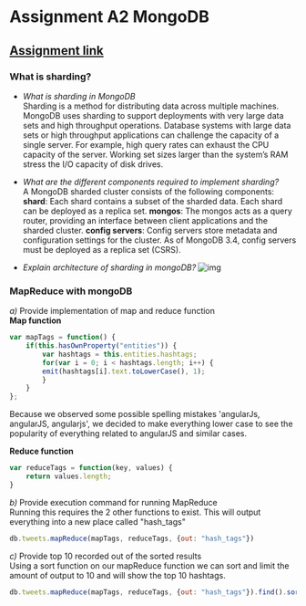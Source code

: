 # Assignment A2 MongoDB

## [Assignment link](<MongoDBExercise.pdf>)

### What is sharding?
- *What is sharding in MongoDB*  
  Sharding is a method for distributing data across multiple machines. MongoDB uses sharding to support deployments with very large data sets and high throughput operations. Database systems with large data sets or high throughput applications can challenge the capacity of a single server. For example, high query rates can exhaust the CPU capacity of the server. Working set sizes larger than the system’s RAM stress the I/O capacity of disk drives.  

- *What are the different components required to implement sharding?*  
    A MongoDB sharded cluster consists of the following components:
    **shard**: Each shard contains a subset of the sharded data. Each shard can be deployed as a replica set.
    **mongos**: The mongos acts as a query router, providing an interface between client applications and the sharded cluster.
    **config servers**: Config servers store metadata and configuration settings for the cluster. As of MongoDB 3.4, config servers must be deployed as a replica set (CSRS).

- *Explain architecture of sharding in mongoDB?*
![img](https://docs.mongodb.com/manual/_images/sharded-cluster-production-architecture.bakedsvg.svg)

### MapReduce with mongoDB

*a)* Provide implementation of map and reduce function  
**Map function**
```javascript
var mapTags = function() {
    if(this.hasOwnProperty("entities")) {
        var hashtags = this.entities.hashtags;
        for(var i = 0; i < hashtags.length; i++) {
        emit(hashtags[i].text.toLowerCase(), 1);
        }
    }
};
```
Because we observed some possible spelling mistakes 'angularJs, angularJS, angularjs', we decided to make everything lower case to see the popularity of everything related to angularJS and similar cases.

**Reduce function**
```javascript
var reduceTags = function(key, values) {
    return values.length;
}
```

*b)* Provide execution command for running MapReduce  
Running this requires the 2 other functions to exist.
This will output everything into a new place called "hash_tags"
```javascript
db.tweets.mapReduce(mapTags, reduceTags, {out: "hash_tags"})
```

*c)* Provide top 10 recorded out of the sorted results  
Using a sort function on our mapReduce function we can sort and limit the amount of output to 10 and will show the top 10 hashtags.
```javascript
db.tweets.mapReduce(mapTags, reduceTags, {out: "hash_tags"}).find().sort({ 'value': -1 }).limit(10)

```
 
